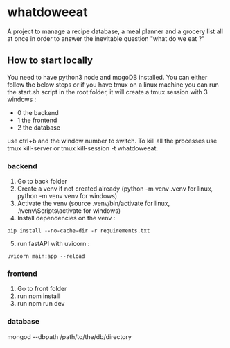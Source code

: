 # whatdoweeat
A project to manage a recipe database, a meal planner and a grocery list all at once in order to answer the inevitable question "what do we eat ?"

## How to start locally

You need to have python3 node and mogoDB installed. You can either follow the below steps or if you have tmux on a linux machine you can run the start.sh script in the root folder, it will create a tmux session with 3 windows :

- 0 the backend
- 1 the frontend
- 2 the database

use ctrl+b and the window number to switch. To kill all the processes use tmux kill-server or tmux kill-session -t whatdoweeat.


### backend

1. Go to back folder
2. Create a venv if not created already (python -m venv .venv for linux, python -m venv venv for windows)
3. Activate the venv (source .venv/bin/activate for linux, .\venv\Scripts\activate for windows)
4. Install dependencies on the venv :
```
pip install --no-cache-dir -r requirements.txt
```
5. run fastAPI with uvicorn : 
```
uvicorn main:app --reload
```

### frontend

1. Go to front folder
2. run npm install
3. run npm run dev

### database

mongod --dbpath /path/to/the/db/directory




